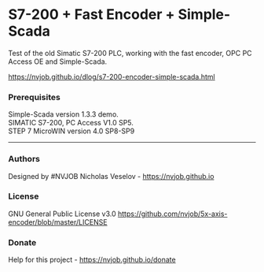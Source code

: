 # S7-200 + Fast Encoder + Simple-Scada

Test of the old Simatic S7-200 PLC, working with the fast encoder, OPC PC Access OE and Simple-Scada.

https://nvjob.github.io/dlog/s7-200-encoder-simple-scada.html

### Prerequisites

Simple-Scada version 1.3.3 demo.<br>
SIMATIC S7-200, PC Access V1.0 SP5.<br>
STEP 7 MicroWIN version 4.0 SP8-SP9

-------------------------------------------------------------------

### Authors
Designed by #NVJOB Nicholas Veselov - https://nvjob.github.io

### License
GNU General Public License v3.0 https://github.com/nvjob/5x-axis-encoder/blob/master/LICENSE

### Donate
Help for this project - https://nvjob.github.io/donate
